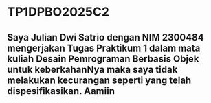 # TP1DPBO2025C2

## Saya Julian Dwi Satrio dengan NIM 2300484 mengerjakan Tugas Praktikum 1 dalam mata kuliah Desain Pemrograman Berbasis Objek untuk keberkahanNya maka saya tidak melakukan kecurangan seperti yang telah dispesifikasikan. Aamiin
